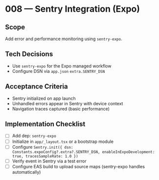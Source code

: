 # 008 — Sentry Integration (Expo)

## Scope

Add error and performance monitoring using `sentry-expo`.

## Tech Decisions

- Use `sentry-expo` for the Expo managed workflow
- Configure DSN via `app.json` `extra.SENTRY_DSN`

## Acceptance Criteria

- Sentry initialized on app launch
- Unhandled errors appear in Sentry with device context
- Navigation traces captured (basic performance)

## Implementation Checklist

- [ ] Add dep: `sentry-expo`
- [ ] Initialize in `app/_layout.tsx` or a bootstrap module
- [ ] Configure `Sentry.init({ dsn: Constants.expoConfig?.extra?.SENTRY_DSN, enableInExpoDevelopment: true, tracesSampleRate: 1.0 })`
- [ ] Verify event in Sentry via a test error
- [ ] Configure EAS build to upload source maps (sentry-expo handles automatically)
